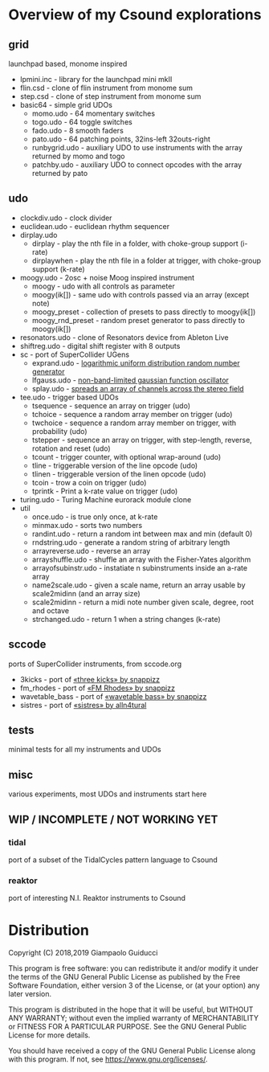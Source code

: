 #  Overview of my Csound explorations

## grid

launchpad based, monome inspired

- lpmini.inc - library for the launchpad mini mkII
- flin.csd - clone of flin instrument from monome sum
- step.csd - clone of step instrument from monome sum
- basic64 - simple grid UDOs
  - momo.udo - 64 momentary switches
  - togo.udo - 64 toggle switches
  - fado.udo - 8 smooth faders
  - pato.udo - 64 patching points, 32ins-left 32outs-right
  - runbygrid.udo - auxiliary UDO to use instruments with the array returned by momo and togo
  - patchby.udo - auxiliary UDO to connect opcodes with the array returned by pato

## udo

- clockdiv.udo - clock divider
- euclidean.udo - euclidean rhythm sequencer
- dirplay.udo
  - dirplay - play the nth file in a folder, with choke-group support (i-rate)
  - dirplaywhen - play the nth file in a folder at trigger, with choke-group support (k-rate)
- moogy.udo - 2osc + noise Moog inspired instrument
  - moogy - udo with all controls as parameter
  - moogy(ik[]) - same udo with controls passed via an array (except note)
  - moogy\_preset - collection of presets to pass directly to moogy(ik[]) 
  - moogy\_rnd\_preset - random preset generator to pass directly to moogy(ik[]) 
- resonators.udo - clone of Resonators device from Ableton Live
- shiftreg.udo - digital shift register with 8 outputs
- sc - port of SuperCollider UGens
  - exprand.udo - [logarithmic uniform distribution random number generator](http://doc.sccode.org/Classes/SimpleNumber.html#-exprand)
  - lfgauss.udo - [non-band-limited gaussian function oscillator](http://doc.sccode.org/Classes/LFGauss.html)
  - splay.udo - [spreads an array of channels across the stereo field](http://doc.sccode.org/Classes/Splay.html)
- tee.udo - trigger based UDOs
  - tsequence - sequence an array on trigger (udo)
  - tchoice - sequence a random array member on trigger (udo) 
  - twchoice - sequence a random array member on trigger, with probability (udo)
  - tstepper - sequence an array on trigger, with step-length, reverse, rotation and reset (udo) 
  - tcount - trigger counter, with optional wrap-around (udo)
  - tline - triggerable version of the line opcode (udo)
  - tlinen - triggerable version of the linen opcode (udo)
  - tcoin - trow a coin on trigger (udo)
  - tprintk   - Print a k-rate value on trigger (udo)
- turing.udo - Turing Machine eurorack module clone
- util
  - once.udo - is true only once, at k-rate
  - minmax.udo - sorts two numbers
  - randint.udo - return a random int between max and min (default 0)
  - rndstring.udo - generate a random string of arbitrary length
  - arrayreverse.udo - reverse an array
  - arrayshuffle.udo - shuffle an array with the Fisher-Yates algorithm
  - arrayofsubinstr.udo - instatiate n subinstruments inside an a-rate array
  - name2scale.udo - given a scale name, return an array usable by scale2midinn (and an array size)
  - scale2midinn - return a midi note number given scale, degree, root and octave
  - strchanged.udo - return 1 when a string changes (k-rate)

## sccode

ports of SuperCollider instruments, from sccode.org

- 3kicks - port of [«three kicks» by snappizz](http://sccode.org/1-57g)
- fm\_rhodes - port of [«FM Rhodes» by snappizz](http://sccode.org/1-522)
- wavetable\_bass - port of [«wavetable bass» by snappizz](http://sccode.org/1-57b)
- sistres - port of [«sistres» by alln4tural](http://sccode.org/1-1Ni)

## tests
minimal tests for all my instruments and UDOs

## misc
various experiments, most UDOs and instruments start here

## WIP / INCOMPLETE / NOT WORKING YET

### tidal
port of a subset of the TidalCycles pattern language to Csound

### reaktor
port of interesting N.I. Reaktor instruments to Csound


# Distribution

Copyright (C) 2018,2019 Giampaolo Guiducci

This program is free software: you can redistribute it and/or modify
it under the terms of the GNU General Public License as published by
the Free Software Foundation, either version 3 of the License, or
(at your option) any later version.

This program is distributed in the hope that it will be useful,
but WITHOUT ANY WARRANTY; without even the implied warranty of
MERCHANTABILITY or FITNESS FOR A PARTICULAR PURPOSE.  See the
GNU General Public License for more details.

You should have received a copy of the GNU General Public License
along with this program.  If not, see <https://www.gnu.org/licenses/>.

